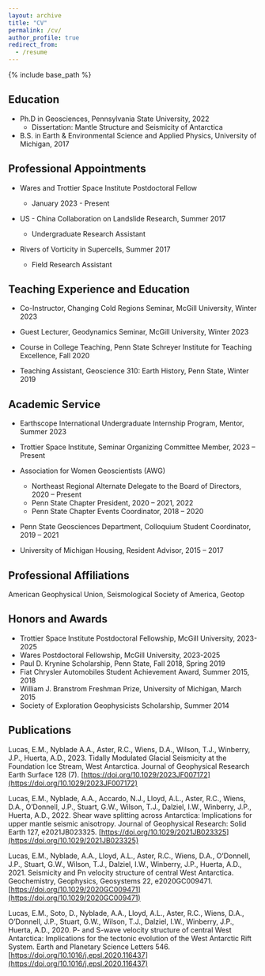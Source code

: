 ```yaml
---
layout: archive
title: "CV"
permalink: /cv/
author_profile: true
redirect_from:
  - /resume
---
```


{% include base_path %}


## Education
* Ph.D in Geosciences, Pennsylvania State University, 2022
	* Dissertation: Mantle Structure and Seismicity of Antarctica
* B.S. in Earth & Environmental Science and Applied Physics, University of Michigan, 2017 


## Professional Appointments
* Wares and Trottier Space Institute Postdoctoral Fellow
	* January 2023 - Present

* US - China Collaboration on Landslide Research, Summer 2017
	* Undergraduate Research Assistant
	
* Rivers of Vorticity in Supercells, Summer 2017
	* Field Research Assistant
	
	
## Teaching Experience and Education
* Co-Instructor, Changing Cold Regions Seminar, McGill University, Winter 2023

* Guest Lecturer, Geodynamics Seminar, McGill University, Winter 2023

* Course in College Teaching, Penn State Schreyer Institute for Teaching Excellence, Fall 2020

* Teaching Assistant, Geoscience 310: Earth History, Penn State, Winter 2019


## Academic Service
* Earthscope International Undergraduate Internship Program, Mentor, Summer 2023

* Trottier Space Institute, Seminar Organizing Committee Member, 2023 – Present
						
* Association for Women Geoscientists (AWG)
	* Northeast Regional Alternate Delegate to the Board of Directors, 2020 – Present
	* Penn State Chapter President, 2020 – 2021, 2022     
	* Penn State Chapter Events Coordinator, 2018 – 2020

* Penn State Geosciences Department, Colloquium Student Coordinator, 2019 – 2021

* University of Michigan Housing, Resident Advisor, 2015 – 2017


## Professional Affiliations
American Geophysical Union, Seismological Society of America, Geotop


## Honors and Awards
* Trottier Space Institute Postdoctoral Fellowship, McGill University, 2023-2025
* Wares Postdoctoral Fellowship, McGill University, 2023-2025
* Paul D. Krynine Scholarship, Penn State, Fall 2018, Spring 2019
* Fiat Chrysler Automobiles Student Achievement Award, Summer 2015, 2018
* William J. Branstrom Freshman Prize, University of Michigan, March 2015
* Society of Exploration Geophysicists Scholarship, Summer 2014 


  
## Publications
Lucas, E.M., Nyblade A.A., Aster, R.C., Wiens, D.A., Wilson, T.J., Winberry, J.P., Huerta, A.D., 2023. 
Tidally Modulated Glacial Seismicity at the Foundation Ice Stream,
West Antarctica. Journal of Geophysical Research Earth Surface 128 (7). [https://doi.org/10.1029/2023JF007172](https://doi.org/10.1029/2023JF007172) 

Lucas, E.M., Nyblade, A.A., Accardo, N.J., Lloyd, A.L., Aster, R.C., Wiens, D.A., 
O’Donnell, J.P., Stuart, G.W., Wilson, T.J., Dalziel, I.W., Winberry, J.P., Huerta, A.D., 
2022. Shear wave splitting across Antarctica: Implications for upper mantle seismic anisotropy. 
Journal of Geophysical Research: Solid Earth 127, e2021JB023325.
[https://doi.org/10.1029/2021JB023325](https://doi.org/10.1029/2021JB023325) 

Lucas, E.M., Nyblade, A.A., Lloyd, A.L., Aster, R.C., Wiens, D.A., O’Donnell, 
J.P., Stuart, G.W., Wilson, T.J., Dalziel, I.W., Winberry, J.P., Huerta, A.D., 2021. 
Seismicity and Pn velocity structure of central West Antarctica. Geochemistry, 
Geophysics, Geosystems 22, e2020GC009471. [https://doi.org/10.1029/2020GC009471](https://doi.org/10.1029/2020GC009471) 

 
Lucas, E.M., Soto, D., Nyblade, A.A., Lloyd, A.L., Aster, R.C., Wiens, D.A., O’Donnell, 
J.P., Stuart, G.W., Wilson, T.J., Dalziel, I.W., Winberry, J.P., Huerta, A.D., 2020. 
P- and S-wave velocity structure of central West Antarctica: Implications for the tectonic 
evolution of the West Antarctic Rift System. Earth and Planetary Science Letters 546.
[https://doi.org/10.1016/j.epsl.2020.116437](https://doi.org/10.1016/j.epsl.2020.116437)
  
  
